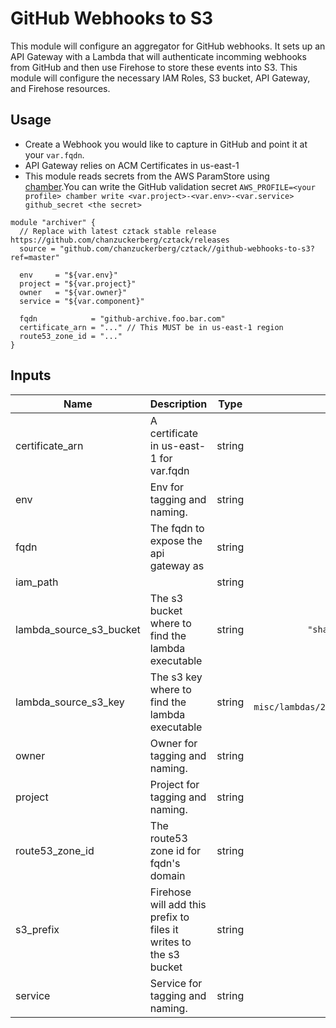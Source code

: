 # GitHub Webhooks to S3

This module will configure an aggregator for GitHub webhooks. It sets up an API Gateway with a Lambda that will authenticate incomming webhooks from GitHub and then use Firehose to store these events into S3. This module will configure the necessary IAM Roles, S3 bucket, API Gateway, and Firehose resources.

## Usage
- Create a Webhook you would like to capture in GitHub and point it at your `var.fqdn`.
- API Gateway relies on ACM Certificates in us-east-1
- This module reads secrets from the AWS ParamStore using [chamber](https://github.com/segmentio/chamber).You can write the GitHub validation secret `AWS_PROFILE=<your profile> chamber write <var.project>-<var.env>-<var.service> github_secret <the secret>`

```hcl
module "archiver" {
  // Replace with latest cztack stable release https://github.com/chanzuckerberg/cztack/releases
  source = "github.com/chanzuckerberg/cztack//github-webhooks-to-s3?ref=master"

  env     = "${var.env}"
  project = "${var.project}"
  owner   = "${var.owner}"
  service = "${var.component}"

  fqdn            = "github-archive.foo.bar.com"
  certificate_arn = "..." // This MUST be in us-east-1 region
  route53_zone_id = "..."
}

```

<!-- START -->
## Inputs

| Name | Description | Type | Default | Required |
|------|-------------|:----:|:-----:|:-----:|
| certificate\_arn | A certificate in us-east-1 for var.fqdn | string | n/a | yes |
| env | Env for tagging and naming. | string | n/a | yes |
| fqdn | The fqdn to expose the api gateway as | string | n/a | yes |
| iam\_path |  | string | `"/"` | no |
| lambda\_source\_s3\_bucket | The s3 bucket where to find the lambda executable | string | `"shared-infra-prod-assets"` | no |
| lambda\_source\_s3\_key | The s3 key where to find the lambda executable | string | `"go-misc/lambdas/2019/06/03/github_to_firehose.zip"` | no |
| owner | Owner for tagging and naming. | string | n/a | yes |
| project | Project for tagging and naming. | string | n/a | yes |
| route53\_zone\_id | The route53 zone id for fqdn's domain | string | n/a | yes |
| s3\_prefix | Firehose will add this prefix to files it writes to the s3 bucket | string | `""` | no |
| service | Service for tagging and naming. | string | n/a | yes |

<!-- END -->
